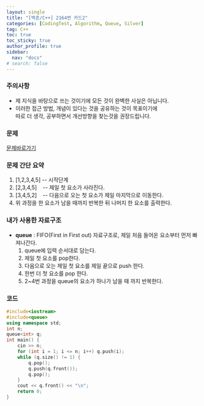 ```yaml
---
layout: single
title: "[백준/C++] 2164번 카드2"
categories: [CodingTest, Algorithm, Queue, Silver]
tag: C++
toc: true
toc_sticky: true
author_profile: true
sidebar:
  nav: "docs"
# search: false
---
```


### 주의사항
<div class="notice--warning">
  <ul>
      <li>제 지식을 바탕으로 쓰는 것이기에 모든 것이 완벽한 사실은 아닙니다.</li>
      <li>이러한 접근 방법, 개념이 있다는 것을 공유하는 것이 목표이기에<br /> 따로 더 생각, 공부하면서 개선방향을 찾는것을 권장드립니다.</li>
  </ul>
</div>

### 문제
[문제바로가기](https://www.acmicpc.net/problem/2164)
<br/>

### 문제 간단 요약
<ol>
  <li>[1,2,3,4,5] -- 시작단계</li>
  <li>[2,3,4,5] &nbsp;&nbsp;&nbsp;-- 제일 첫 요소가 사라진다.</li>
  <li>[3,4,5,2] &nbsp;&nbsp;  -- 다음으로 오는 첫 요소가 제일 마지막으로 이동한다.</li>
  <li>위 과정을 한 요소가 남을 때까지 반복한 뒤 나머지 한 요소를 출력한다.</li>
</ol>

### 내가 사용한 자료구조
<ul>
  <li><b>queue</b> : FIFO(First in First out) 자료구조로, 제일 처음 들어온 요소부터 먼저 빠져나간다.
    <ol>
      <li>queue에 입력 순서대로 담는다.</li>
      <li>제일 첫 요소를 pop한다.</li>
      <li>다음으로 오는 제일 첫 요소를 제일 끝으로 push 한다.</li>
      <li>한번 더 첫 요소를 pop 한다.</li>
      <li>2~4번 과정을 queue의 요소가 하나가 남을 때 까지 반복한다.</li>
    </ol>
  </li>
</ul>

### 코드
```c++
#include<iostream>
#include<queue>
using namespace std;
int n;
queue<int> q;
int main() {
	cin >> n;
	for (int i = 1; i <= n; i++) q.push(i);
	while (q.size() != 1) {
		q.pop();
		q.push(q.front());
		q.pop();
	}
	cout << q.front() << "\n";
	return 0;
}
```



